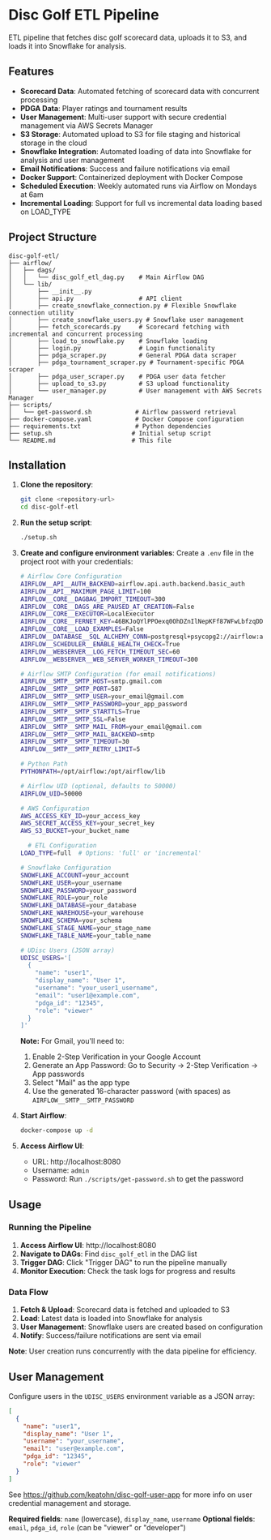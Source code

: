 # Disc Golf ETL Pipeline

ETL pipeline that fetches disc golf scorecard data, uploads it to S3, and loads it into Snowflake for analysis.

## Features

- **Scorecard Data**: Automated fetching of scorecard data with concurrent processing
- **PDGA Data**: Player ratings and tournament results
- **User Management**: Multi-user support with secure credential management via AWS Secrets Manager
- **S3 Storage**: Automated upload to S3 for file staging and historical storage in the cloud
- **Snowflake Integration**: Automated loading of data into Snowflake for analysis and user management
- **Email Notifications**: Success and failure notifications via email
- **Docker Support**: Containerized deployment with Docker Compose
- **Scheduled Execution**: Weekly automated runs via Airflow on Mondays at 6am
- **Incremental Loading**: Support for full vs incremental data loading based on LOAD_TYPE

## Project Structure

```
disc-golf-etl/
├── airflow/
│   ├── dags/
│   │   └── disc_golf_etl_dag.py    # Main Airflow DAG
│   └── lib/
│       ├── __init__.py
│       ├── api.py                  # API client
│       ├── create_snowflake_connection.py # Flexible Snowflake connection utility
│       ├── create_snowflake_users.py # Snowflake user management
│       ├── fetch_scorecards.py     # Scorecard fetching with incremental and concurrent processing
│       ├── load_to_snowflake.py    # Snowflake loading
│       ├── login.py                # Login functionality
│       ├── pdga_scraper.py         # General PDGA data scraper
│       ├── pdga_tournament_scraper.py # Tournament-specific PDGA scraper
│       ├── pdga_user_scraper.py    # PDGA user data fetcher
│       ├── upload_to_s3.py         # S3 upload functionality
│       └── user_manager.py         # User management with AWS Secrets Manager
├── scripts/
│   └── get-password.sh            # Airflow password retrieval
├── docker-compose.yaml            # Docker Compose configuration
├── requirements.txt               # Python dependencies
├── setup.sh                      # Initial setup script
└── README.md                     # This file
```

## Installation

1. **Clone the repository**:
   ```bash
   git clone <repository-url>
   cd disc-golf-etl
   ```

2. **Run the setup script**:
   ```bash
   ./setup.sh
   ```

3. **Create and configure environment variables**:
   Create a `.env` file in the project root with your credentials:
   ```bash
   # Airflow Core Configuration
   AIRFLOW__API__AUTH_BACKEND=airflow.api.auth.backend.basic_auth
   AIRFLOW__API__MAXIMUM_PAGE_LIMIT=100
   AIRFLOW__CORE__DAGBAG_IMPORT_TIMEOUT=300
   AIRFLOW__CORE__DAGS_ARE_PAUSED_AT_CREATION=False
   AIRFLOW__CORE__EXECUTOR=LocalExecutor
   AIRFLOW__CORE__FERNET_KEY=46BKJoQYlPPOexq0OhDZnIlNepKFf87WFwLbfzqDDho=
   AIRFLOW__CORE__LOAD_EXAMPLES=False
   AIRFLOW__DATABASE__SQL_ALCHEMY_CONN=postgresql+psycopg2://airflow:airflow@postgres/airflow
   AIRFLOW__SCHEDULER__ENABLE_HEALTH_CHECK=True
   AIRFLOW__WEBSERVER__LOG_FETCH_TIMEOUT_SEC=60
   AIRFLOW__WEBSERVER__WEB_SERVER_WORKER_TIMEOUT=300

   # Airflow SMTP Configuration (for email notifications)
   AIRFLOW__SMTP__SMTP_HOST=smtp.gmail.com
   AIRFLOW__SMTP__SMTP_PORT=587
   AIRFLOW__SMTP__SMTP_USER=your_email@gmail.com
   AIRFLOW__SMTP__SMTP_PASSWORD=your_app_password
   AIRFLOW__SMTP__SMTP_STARTTLS=True
   AIRFLOW__SMTP__SMTP_SSL=False
   AIRFLOW__SMTP__SMTP_MAIL_FROM=your_email@gmail.com
   AIRFLOW__SMTP__SMTP_MAIL_BACKEND=smtp
   AIRFLOW__SMTP__SMTP_TIMEOUT=30
   AIRFLOW__SMTP__SMTP_RETRY_LIMIT=5

   # Python Path
   PYTHONPATH=/opt/airflow:/opt/airflow/lib

   # Airflow UID (optional, defaults to 50000)
   AIRFLOW_UID=50000

   # AWS Configuration
   AWS_ACCESS_KEY_ID=your_access_key
   AWS_SECRET_ACCESS_KEY=your_secret_key
   AWS_S3_BUCKET=your_bucket_name

     # ETL Configuration
   LOAD_TYPE=full  # Options: 'full' or 'incremental'

   # Snowflake Configuration
   SNOWFLAKE_ACCOUNT=your_account
   SNOWFLAKE_USER=your_username
   SNOWFLAKE_PASSWORD=your_password
   SNOWFLAKE_ROLE=your_role
   SNOWFLAKE_DATABASE=your_database
   SNOWFLAKE_WAREHOUSE=your_warehouse
   SNOWFLAKE_SCHEMA=your_schema
   SNOWFLAKE_STAGE_NAME=your_stage_name
   SNOWFLAKE_TABLE_NAME=your_table_name

   # UDisc Users (JSON array)
   UDISC_USERS='[
     {
       "name": "user1",
       "display_name": "User 1", 
       "username": "your_user1_username",
       "email": "user1@example.com",
       "pdga_id": "12345",
       "role": "viewer"
     }
   ]'
   ```

   **Note:** For Gmail, you'll need to:
   1. Enable 2-Step Verification in your Google Account
   2. Generate an App Password: Go to Security → 2-Step Verification → App passwords
   3. Select "Mail" as the app type
   4. Use the generated 16-character password (with spaces) as `AIRFLOW__SMTP__SMTP_PASSWORD`

4. **Start Airflow**:
   ```bash
   docker-compose up -d
   ```

5. **Access Airflow UI**:
   - URL: http://localhost:8080
   - Username: `admin`
   - Password: Run `./scripts/get-password.sh` to get the password

## Usage

### Running the Pipeline

1. **Access Airflow UI**: http://localhost:8080
2. **Navigate to DAGs**: Find `disc_golf_etl` in the DAG list
3. **Trigger DAG**: Click "Trigger DAG" to run the pipeline manually
4. **Monitor Execution**: Check the task logs for progress and results

### Data Flow

1. **Fetch & Upload**: Scorecard data is fetched and uploaded to S3
2. **Load**: Latest data is loaded into Snowflake for analysis
3. **User Management**: Snowflake users are created based on configuration
4. **Notify**: Success/failure notifications are sent via email

**Note**: User creation runs concurrently with the data pipeline for efficiency.

## User Management

Configure users in the `UDISC_USERS` environment variable as a JSON array:

```json
[
  {
    "name": "user1",
    "display_name": "User 1",
    "username": "your_username",
    "email": "user@example.com",
    "pdga_id": "12345",
    "role": "viewer"
  }
]
```

See https://github.com/keatohn/disc-golf-user-app for more info on user credential management and storage.

**Required fields**: `name` (lowercase), `display_name`, `username`
**Optional fields**: `email`, `pdga_id`, `role` (can be "viewer" or "developer")